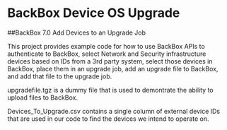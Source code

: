 # BackBox Device OS Upgrade
##BackBox 7.0 Add Devices to an Upgrade Job

This project provides example code for how to use BackBox APIs to authenticate to BackBox, select Network and Security infrastructure devices based on IDs from a 3rd party system, select those devices in BackBox, place them in an upgrade job, add an upgrade file to BackBox, and add that file to the upgrade job. 

upgradefile.tgz is a dummy file that is used to demontrate the ability to upload files to BackBox.

Devices_To_Upgrade.csv contains a single column of external device IDs that are used in our code to find the devices we intend to operate on.
